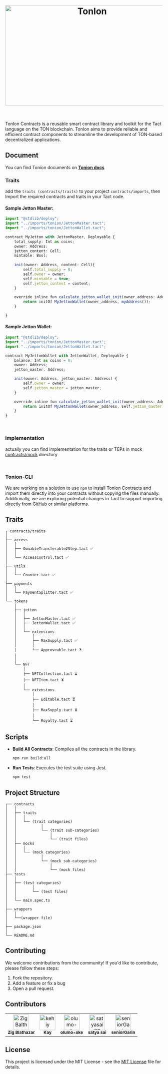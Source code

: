 <h1 align="center">
    <img alt="TonIon" src="./assets/banner.png" width="540" height="320" />
</h1>

<br/>

TonIon Contracts is a reusable smart contract library and toolkit for the Tact language on the TON blockchain. TonIon aims to provide reliable and efficient contract components to streamline the development of TON-based decentralized applications.

## Document

You can find Tonion documents on **[Tonion docs](https://tonion.tech)**

### Traits
add the `traits (contracts/traits)` to your project `contracts/imports`, then
Import the required contracts and traits in your Tact code.

#### Sample Jetton Master:

```ts
import "@stdlib/deploy";
import "../imports/tonion/JettonMaster.tact";
import "../imports/tonion/JettonWallet.tact";

contract MyJetton with JettonMaster, Deployable {
    total_supply: Int as coins;
    owner: Address;
    jetton_content: Cell;
    mintable: Bool;
    
    init(owner: Address, content: Cell){
        self.total_supply = 0;
        self.owner = owner;
        self.mintable = true;
        self.jetton_content = content;
    }

    override inline fun calculate_jetton_wallet_init(owner_address: Address): StateInit {
        return initOf MyJettonWallet(owner_address, myAddress());
    }

}
```

#### Sample Jetton Wallet:
```ts
import "@stdlib/deploy";
import "../imports/tonion/JettonMaster.tact";
import "../imports/tonion/JettonWallet.tact";

contract MyJettonWallet with JettonWallet, Deployable {
    balance: Int as coins = 0;
    owner: Address;
    jetton_master: Address;

    init(owner: Address, jetton_master: Address) {
        self.owner = owner;
        self.jetton_master = jetton_master;
    }

    override inline fun calculate_jetton_wallet_init(owner_address: Address): StateInit {
        return initOf MyJettonWallet(owner_address, self.jetton_master);
    }
}
```
<br>

### implementation
actually you can find implementation for the traits or TEPs in mock [contracts/mock](./contracts/mocks/) directory

<br>

### Tonion-CLI

We are working on a solution to use `npm` to install Tonion Contracts and import them directly into your contracts without copying the files manually.
Additionally, we are exploring potential changes in Tact to support importing directly from GitHub or similar platforms.

## Traits

```plaintext
┌ contracts/traits
│
├── access
│   │
│   ├── OwnableTransferable2Step.tact ✅
│   │
│   └── AccessControl.tact ✅
│
├── utils
│   │
│   └── Counter.tact ✅
│   
├── payments
│   │
│   └── PaymentSplitter.tact ✅
│   
└── tokens
    │
    ├── jetton
    │   │
    │   ├── JettonMaster.tact ✅
    │   ├── JettonWallet.tact ✅
    │   │
    │   └── extensions
    │       │
    │       ├── MaxSupply.tact ✅
    │       │
    │       └── Approveable.tact ❓
    │
    │
    └── NFT
        │
        ├── NFTCollection.tact ⏳
        ├── NFTItem.tact ⏳
        │
        └── extensions
            │
            ├── Editable.tact ⏳
            │
            ├── MaxSupply.tact ⏳
            │
            └── Royalty.tact ⏳

```

## Scripts

-   **Build All Contracts**: Compiles all the contracts in the library.

    ```sh
    npm run build:all
    ```

-   **Run Tests**: Executes the test suite using Jest.
    ```sh
    npm test
    ```

## Project Structure

```plaintext
┌── contracts
│   │
│   ├── traits
│   │   │
│   │   └── (trait categories)
│   │           │
│   │           └── (trait sub-categories)
│   │               │
│   │               └── (trait files)
│   ├── mocks
│   │   │
│   │   └── (mock categories)
│   │           │
│   │           └── (mock sub-categories)
│   │               │
│   │               └── (mock files)
├── tests
│   │
│   ├── (test categories)
│   │       │
│   │       └── (test files)
│   │
│   └── main.spec.ts
│
├── wrappers
│   │
│   └──(wrapper file)
│
├── package.json
│
└── README.md
```

## Contributing

We welcome contributions from the community! If you'd like to contribute, please follow these steps:

1. Fork the repository.
2. Add a feature or fix a bug
3. Open a pull request.

## Contributors

<!-- readme: contributors -start -->
<table>
	<tbody>
		<tr>
            <td align="center">
                <a href="https://github.com/ZigBalthazar">
                    <img src="https://avatars.githubusercontent.com/u/42387185?v=4" width="50;" alt="ZigBalthazar"/>
                    <br />
                    <sub><b>Zig Blathazar</b></sub>
                </a>
            </td>
            <td align="center">
                <a href="https://github.com/kehiy">
                    <img src="https://avatars.githubusercontent.com/u/89645414?v=4" width="50;" alt="kehiy"/>
                    <br />
                    <sub><b>Kay</b></sub>
                </a>
            </td>
            <td align="center">
                <a href="https://github.com/olumo-oke">
                    <img src="https://avatars.githubusercontent.com/u/173970179?v=4" width="50;" alt="olumo-oke"/>
                    <br />
                    <sub><b>olumo-oke</b></sub>
                </a>
            </td>
            <td align="center">
                <a href="https://github.com/satyasai69">
                    <img src="https://avatars.githubusercontent.com/u/62896328?v=4" width="50;" alt="satyasai69"/>
                    <br />
                    <sub><b>satya sai</b></sub>
                </a>
            </td>
            <td align="center">
                <a href="https://github.com/seniorGarin">
                    <img src="https://avatars.githubusercontent.com/u/72135452?v=4" width="50;" alt="seniorGarin"/>
                    <br />
                    <sub><b>seniorGarin</b></sub>
                </a>
            </td>
		</tr>
	<tbody>
</table>
<!-- readme: contributors -end -->

## License

This project is licensed under the MIT License - see the [MIT License](LICENSE) file for details.
